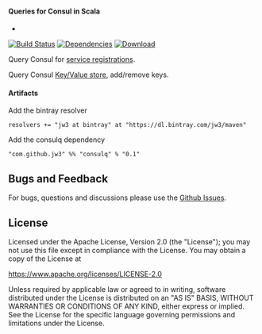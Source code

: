 #### Queries for Consul in Scala
-
[![Build Status](https://travis-ci.org/jw3/consulq.svg?branch=master)](https://travis-ci.org/jw3/consulq)
[![Dependencies](https://app.updateimpact.com/badge/701268856357916672/consulq.svg?config=compile)](https://app.updateimpact.com/latest/701268856357916672/consulq)
[![Download](https://api.bintray.com/packages/jw3/maven/consulq/images/download.svg) ](https://bintray.com/jw3/maven/consulq/_latestVersion)

Query Consul for [service registrations](https://www.consul.io/docs/agent/http/catalog.html).

Query Consul [Key/Value store](https://www.consul.io/docs/agent/http/kv.html), add/remove keys.

#### Artifacts

Add the bintray resolver

```resolvers += "jw3 at bintray" at "https://dl.bintray.com/jw3/maven"```

Add the consulq dependency

```"com.github.jw3" %% "consulq" % "0.1"```

## Bugs and Feedback

For bugs, questions and discussions please use the [Github Issues](https://github.com/jw3/consulq/issues).

## License

Licensed under the Apache License, Version 2.0 (the "License");
you may not use this file except in compliance with the License.
You may obtain a copy of the License at

<https://www.apache.org/licenses/LICENSE-2.0>

Unless required by applicable law or agreed to in writing, software
distributed under the License is distributed on an "AS IS" BASIS,
WITHOUT WARRANTIES OR CONDITIONS OF ANY KIND, either express or implied.
See the License for the specific language governing permissions and
limitations under the License.
